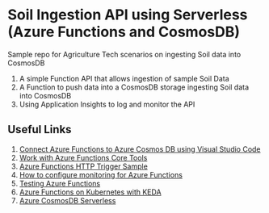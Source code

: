# Soil Ingestion API using Serverless (Azure Functions and CosmosDB)

Sample repo for Agriculture Tech scenarios on ingesting Soil data into CosmosDB

1. A simple Function API that allows ingestion of sample Soil Data
2. A Function to push data into a CosmosDB storage ingesting Soil data into CosmosDB
3. Using Application Insights to log and monitor the API

## Useful Links

1. [Connect Azure Functions to Azure Cosmos DB using Visual Studio Code](https://docs.microsoft.com/en-us/azure/azure-functions/functions-add-output-binding-cosmos-db-vs-code?pivots=programming-language-csharp)
2. [Work with Azure Functions Core Tools](https://docs.microsoft.com/en-us/azure/azure-functions/functions-run-local?tabs=macos%2Ccsharp%2Cbash)
3. [Azure Functions HTTP Trigger Sample](https://docs.microsoft.com/en-us/azure/azure-functions/functions-bindings-http-webhook-trigger?tabs=csharp)
4. [How to configure monitoring for Azure Functions](https://docs.microsoft.com/en-us/azure/azure-functions/configure-monitoring?tabs=v2)
5. [Testing Azure Functions](https://docs.microsoft.com/en-us/azure/azure-functions/functions-test-a-function)
6. [Azure Functions on Kubernetes with KEDA](https://docs.microsoft.com/en-us/azure/azure-functions/functions-kubernetes-keda)
7. [Azure CosmosDB Serverless](https://docs.microsoft.com/en-us/azure/cosmos-db/serverless)
